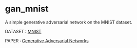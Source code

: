 # gan_mnist
 A simple generative adversarial network on the MNIST dataset.

DATASET : [MNIST](https://pytorch.org/docs/stable/torchvision/datasets.html#mnist)

PAPER : [Generative Adversarial Networks](https://arxiv.org/abs/1406.2661)
